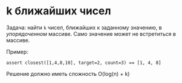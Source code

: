 # k ближайших чисел
Задача: найти `k` чисел, ближайших к заданному значению, в *упорядоченном* массиве. Само значение может не встретиться в массиве.

Пример:
```python3
assert closest([1,4,8,10], target=2, count=3) == [1, 4, 8]
```

Решение должно иметь сложность O(log(n) + k)
